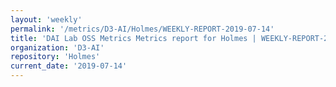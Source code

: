 ```yaml
---
layout: 'weekly'
permalink: '/metrics/D3-AI/Holmes/WEEKLY-REPORT-2019-07-14'
title: 'DAI Lab OSS Metrics Metrics report for Holmes | WEEKLY-REPORT-2019-07-14'
organization: 'D3-AI'
repository: 'Holmes'
current_date: '2019-07-14'
---
```


